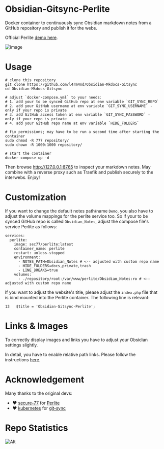 # Obsidian-Gitsync-Perlite

Docker container to continuously sync Obsidian markdown notes from a GitHub repository and publish it for the webs.

Official Perlite [demo here](https://perlite.secure77.de/).

![image](https://user-images.githubusercontent.com/21357789/221725827-d14001aa-0030-4b5e-b509-cf826227c5b0.png)

# Usage

````
# clone this repository
git clone https://github.com/l4rm4nd/Obsidian-Mkdocs-Gitsync
cd Obsidian-Mkdocs-Gitsync

# adjust `docker-compose.yml` to your needs:
# 1. add your to be synced GitHub repo at env variable `GIT_SYNC_REPO`
# 2. add your GitHub username at env variable `GIT_SYNC_USERNAME` - only if your repo is private
# 3. add GitHub access token at env variable `GIT_SYNC_PASSWORD` - only if your repo is private
# 4. add your GitHub repo name at env variable `HIDE_FOLDERS`

# fix permissions; may have to be run a second time after starting the container
sudo chmod -R 777 repository/
sudo chown -R 1000:1000 repository/

# start the container
docker compose up -d
````

Then browse http://127.0.0.1:8765 to inspect your markdown notes. May combine with a reverse proxy such as Traefik and publish securely to the interwebs. Enjoy!

# Customization

If you want to change the default notes path/name `Demo`, you also have to adjust the volume mappings for the perlite service too. So if your to be synced GitHub repo is called `Obsidian_Notes`, adjust the compose file's service Perlite as follows:

````
services:
  perlite:
    image: sec77/perlite:latest
    container_name: perlite
    restart: unless-stopped
    environment:
      - NOTES_PATH=Obsidian_Notes # <-- adjusted with custom repo name
      - HIDE_FOLDERS=docs,private,trash
      - LINE_BREAKS=true
    volumes:
      - ./repository/root:/var/www/perlite/Obsidian_Notes:ro # <-- adjusted with custom repo name
````

If you want to adjust the website's title, please adjust the `index.php` file that is bind mounted into the Perlite container. The following line is relevant:

````
13   $title = 'Obsidian-Gitsync-Perlite';
````

# Links & Images

To correctly display images and links you have to adjust your Obsidian settings slightly. 

In detail, you have to enable relative path links. Please follow the instructions [here](https://github.com/secure-77/Perlite/wiki/03---Perlite-Settings#required-settings).

# Acknowledgement

Many thanks to the original devs:

- ❤️ [secure-77](https://github.com/secure-77) for [Perlite](https://github.com/secure-77/Perlite)
- ❤️ [kubernetes](https://github.com/kubernetes) for [git-sync](https://github.com/kubernetes/git-sync)

# Repo Statistics

![Alt](https://repobeats.axiom.co/api/embed/9f8de6ac8c10d682c08f9dafdf062711f182654c.svg "Repobeats analytics image")
